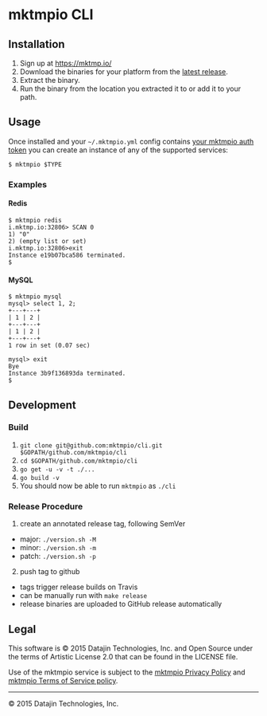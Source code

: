 # mktmpio CLI

## Installation

1. Sign up at https://mktmp.io/
2. Download the binaries for your platform from the [latest release](https://github.com/mktmpio/cli/releases/latest).
3. Extract the binary.
4. Run the binary from the location you extracted it to or add it to your path.

## Usage

Once installed and your `~/.mktmpio.yml` config contains [your mktmpio auth
token](https://mktmp.io/me) you can create an instance of any of the supported services:

    $ mktmpio $TYPE

### Examples

#### Redis

```
$ mktmpio redis
i.mktmp.io:32806> SCAN 0
1) "0"
2) (empty list or set)
i.mktmp.io:32806>exit
Instance e19b07bca586 terminated.
$
```

#### MySQL

```
$ mktmpio mysql
mysql> select 1, 2;
+---+---+
| 1 | 2 |
+---+---+
| 1 | 2 |
+---+---+
1 row in set (0.07 sec)

mysql> exit
Bye
Instance 3b9f136893da terminated.
$
```

## Development

### Build

1. `git clone git@github.com:mktmpio/cli.git $GOPATH/github.com/mktmpio/cli`
2. `cd $GOPATH/github.com/mktmpio/cli`
3. `go get -u -v -t ./...`
4. `go build -v`
5. You should now be able to run `mktmpio` as `./cli`

### Release Procedure

1. create an annotated release tag, following SemVer
  * major: `./version.sh -M`
  * minor: `./version.sh -m`
  * patch: `./version.sh -p`
2. push tag to github
  * tags trigger release builds on Travis
  * can be manually run with `make release`
  * release binaries are uploaded to GitHub release automatically

## Legal

This software is &copy; 2015 Datajin Technologies, Inc. and Open Source under
the terms of Artistic License 2.0 that can be found in the LICENSE file.

Use of the mktmpio service is subject to the
[mktmpio Privacy Policy](https://mktmp.io/privacy-policy) and
[mktmpio Terms of Service policy](https://mktmp.io/terms-of-service).

---
&copy; 2015 Datajin Technologies, Inc.

